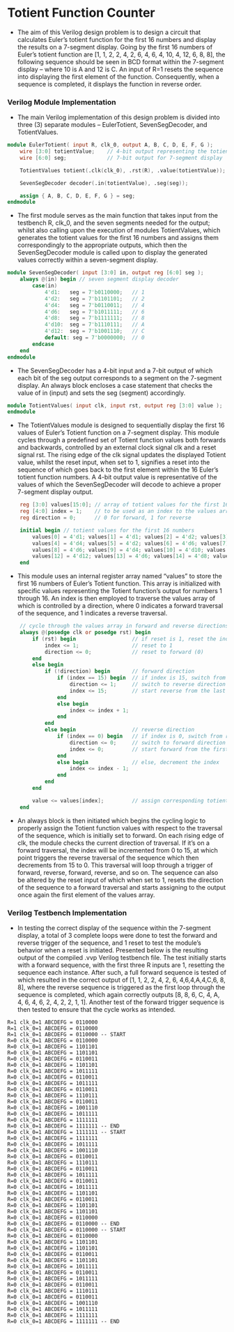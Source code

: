 # Totient Function Counter

- The aim of this Verilog design problem is to design a circuit that calculates Euler’s totient function for the first 16 numbers and display the results on a 7-segment display. Going by the first 16 numbers of Euler’s totient function are [1, 1, 2, 2, 4, 2, 6, 4, 6, 4, 10, 4, 12, 6, 8, 8], the following sequence should be seen in BCD format within the 7-segment display – where 10 is A and 12 is C. An input of R=1 resets the sequence into displaying the first element of the function. Consequently, when a sequence is completed, it displays the function in reverse order.

### Verilog Module Implementation
- The main Verilog implementation of this design problem is divided into three (3) separate modules – EulerTotient, SevenSegDecoder, and TotientValues.

```verilog
module EulerTotient( input R, clk_0, output A, B, C, D, E, F, G );
    wire [3:0] totientValue;    // 4-bit output representing the totient value
    wire [6:0] seg;             // 7-bit output for 7-segment display

    TotientValues totient(.clk(clk_0), .rst(R), .value(totientValue));  // generate the totient values for the first 16 numbers

    SevenSegDecoder decoder(.in(totientValue), .seg(seg));              // decode the 4-bit input to 7-segment display

    assign { A, B, C, D, E, F, G } = seg;                               // assign the 7-bit output to the 7-segment display
endmodule
```

- The first module serves as the main function that takes input from the testbench R, clk_0, and the seven segments needed for the output; whilst also calling upon the
execution of modules TotientValues, which generates the totient values for the first 16 numbers and assigns them correspondingly to the appropriate outputs, which then the SevenSegDecoder module is called upon to display the generated values correctly within a seven-segment display.

```verilog
module SevenSegDecoder( input [3:0] in, output reg [6:0] seg );
    always @(in) begin // seven segment display decoder
        case(in)
            4'd1:   seg = 7'b0110000;   // 1
            4'd2:   seg = 7'b1101101;   // 2
            4'd4:   seg = 7'b0110011;   // 4
            4'd6:   seg = 7'b1011111;   // 6
            4'd8:   seg = 7'b1111111;   // 8
            4'd10:  seg = 7'b1110111;   // A
            4'd12:  seg = 7'b1001110;   // C
            default: seg = 7'b0000000;  // 0
        endcase
    end
endmodule
```
- The SevenSegDecoder has a 4-bit input and a 7-bit output of which each bit of the seg output corresponds to a segment on the 7-segment display. An always block encloses a case statement that checks the value of in (input) and sets the seg (segment) accordingly.

```verilog
module TotientValues( input clk, input rst, output reg [3:0] value );
endmodule
```
- The TotientValues module is designed to sequentially display the first 16 values of Euler’s Totient function on a 7-segment display. This module cycles through a predefined set of Totient function values both forwards and backwards, controlled by an external clock signal clk and a reset signal rst. The rising edge of the clk signal updates the displayed Totient value, whilst the reset input, when set to 1, signifies a reset into the sequence of which goes back to the first element within the 16 Euler’s totient function numbers. A 4-bit output value is representative of the values of which the SevenSegDecoder will decode to achieve a proper 7-segment display output.

```verilog
    reg [3:0] values[15:0]; // array of totient values for the first 16 numbers
    reg [4:0] index = 1;    // to be used as an index to the values array
    reg direction = 0;      // 0 for forward, 1 for reverse

    initial begin // totient values for the first 16 numbers
        values[0] = 4'd1; values[1] = 4'd1; values[2] = 4'd2; values[3] = 4'd2; 
        values[4] = 4'd4; values[5] = 4'd2; values[6] = 4'd6; values[7] = 4'd4; 
        values[8] = 4'd6; values[9] = 4'd4; values[10] = 4'd10; values[11] = 4'd4; 
        values[12] = 4'd12; values[13] = 4'd6; values[14] = 4'd8; values[15] = 4'd8; 
    end
```

- This module uses an internal register array named “values” to store the first 16 numbers of Euler’s Totient function. This array is initialized with specific values representing the Totient function’s output for numbers 1 through 16. An index is then employed to traverse the values array of which is controlled by a direction, where 0 indicates a forward traversal of the sequence, and 1 indicates a reverse traversal.

```verilog
    // cycle through the values array in forward and reverse directions
    always @(posedge clk or posedge rst) begin
        if (rst) begin                  // if reset is 1, reset the index and direction
            index <= 1;                 // reset to 1
            direction <= 0;             // reset to forward (0)
        end
        else begin
            if (!direction) begin       // forward direction
                if (index == 15) begin  // if index is 15, switch from forward to reverse direction
                    direction <= 1;     // switch to reverse direction
                    index <= 15;        // start reverse from the last element
                end
                else begin
                    index <= index + 1;
                end
            end
            else begin                  // reverse direction
                if (index == 0) begin   // if index is 0, switch from reverse to forward direction
                    direction <= 0;     // switch to forward direction
                    index <= 0;         // start forward from the first element
                end     
                else begin              // else, decrement the index
                    index <= index - 1;
                end
            end
        end

        value <= values[index];         // assign corresponding totient value to the output
    end
```

- An always block is then initiated which begins the cycling logic to properly assign the Totient function values with respect to the traversal of the sequence, which is initially set to forward. On each rising edge of clk, the module checks the current direction of traversal. If it’s on a forward traversal, the index will be incremented from 0 to 15, at which point triggers the reverse traversal of the sequence which then decrements from 15 to 0. This traversal will loop through a trigger of forward, reverse, forward, reverse, and so on. The sequence can also be altered by the reset input of which when set to 1, resets the direction of the sequence to a forward traversal and starts assigning to the output once again the first element of the values array.

### Verilog Testbench Implementation

- In testing the correct display of the sequence within the 7-segment display, a total of 3 complete loops were done to test the forward and reverse trigger of the sequence, and 1 reset to test the module’s behavior when a reset is initiated. Presented below is the resulting output of the compiled .vvp Verilog testbench file. The test initially starts with a forward sequence, with the first three R inputs are 1, resetting the sequence each instance. After such, a full forward sequence is tested of which resulted in the correct output of [1, 1, 2, 2, 4, 2, 6, 4,6,4,A,4,C,6, 8, 8], where the reverse sequence is triggered as the first loop through the sequence is completed, which again correctly outputs [8, 8, 6, C, 4, A, 4, 6, 4, 6, 2, 4, 2, 2, 1, 1]. Another test of the forward trigger sequence is then tested to ensure that the cycle works as intended.

```terminal
R=1 clk_0=1 ABCDEFG = 0110000
R=1 clk_0=1 ABCDEFG = 0110000
R=1 clk_0=1 ABCDEFG = 0110000 -- START
R=0 clk_0=1 ABCDEFG = 0110000
R=0 clk_0=1 ABCDEFG = 1101101
R=0 clk_0=1 ABCDEFG = 1101101
R=0 clk_0=1 ABCDEFG = 0110011
R=0 clk_0=1 ABCDEFG = 1101101
R=0 clk_0=1 ABCDEFG = 1011111
R=0 clk_0=1 ABCDEFG = 0110011
R=0 clk_0=1 ABCDEFG = 1011111
R=0 clk_0=1 ABCDEFG = 0110011
R=0 clk_0=1 ABCDEFG = 1110111
R=0 clk_0=1 ABCDEFG = 0110011
R=0 clk_0=1 ABCDEFG = 1001110
R=0 clk_0=1 ABCDEFG = 1011111
R=0 clk_0=1 ABCDEFG = 1111111
R=0 clk_0=1 ABCDEFG = 1111111 -- END
R=0 clk_0=1 ABCDEFG = 1111111 -- START
R=0 clk_0=1 ABCDEFG = 1111111
R=0 clk_0=1 ABCDEFG = 1011111
R=0 clk_0=1 ABCDEFG = 1001110
R=0 clk_0=1 ABCDEFG = 0110011
R=0 clk_0=1 ABCDEFG = 1110111
R=0 clk_0=1 ABCDEFG = 0110011
R=0 clk_0=1 ABCDEFG = 1011111
R=0 clk_0=1 ABCDEFG = 0110011
R=0 clk_0=1 ABCDEFG = 1011111
R=0 clk_0=1 ABCDEFG = 1101101
R=0 clk_0=1 ABCDEFG = 0110011
R=0 clk_0=1 ABCDEFG = 1101101
R=0 clk_0=1 ABCDEFG = 1101101
R=0 clk_0=1 ABCDEFG = 0110000
R=0 clk_0=1 ABCDEFG = 0110000 -- END
R=0 clk_0=1 ABCDEFG = 0110000 -- START
R=0 clk_0=1 ABCDEFG = 0110000
R=0 clk_0=1 ABCDEFG = 1101101
R=0 clk_0=1 ABCDEFG = 1101101
R=0 clk_0=1 ABCDEFG = 0110011
R=0 clk_0=1 ABCDEFG = 1101101
R=0 clk_0=1 ABCDEFG = 1011111
R=0 clk_0=1 ABCDEFG = 0110011
R=0 clk_0=1 ABCDEFG = 1011111
R=0 clk_0=1 ABCDEFG = 0110011
R=0 clk_0=1 ABCDEFG = 1110111
R=0 clk_0=1 ABCDEFG = 0110011
R=0 clk_0=1 ABCDEFG = 1001110
R=0 clk_0=1 ABCDEFG = 1011111
R=0 clk_0=1 ABCDEFG = 1111111
R=0 clk_0=1 ABCDEFG = 1111111 -- END
```